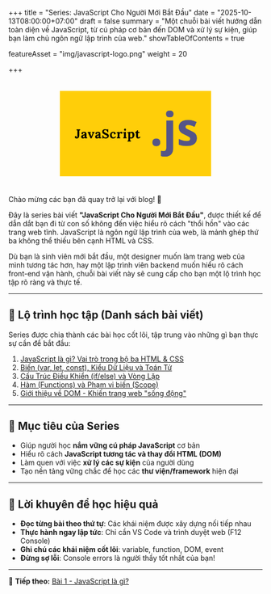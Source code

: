 +++
title = "Series: JavaScript Cho Người Mới Bắt Đầu"
date = "2025-10-13T08:00:00+07:00"
draft = false
summary = "Một chuỗi bài viết hướng dẫn toàn diện về JavaScript, từ cú pháp cơ bản đến DOM và xử lý sự kiện, giúp bạn làm chủ ngôn ngữ lập trình của web."
showTableOfContents = true

featureAsset = "img/javascript-logo.png"
weight = 20

+++

<p align="center">
  <img src="img/javascript-logo.png" alt="JavaScript Logo" style="max-width:300px; margin:20px auto;">
</p>

Chào mừng các bạn đã quay trở lại với blog! 👋

Đây là series bài viết **"JavaScript Cho Người Mới Bắt Đầu"**, được thiết kế để dẫn dắt bạn đi từ con số không đến việc hiểu rõ cách "thổi hồn" vào các trang web tĩnh. JavaScript là ngôn ngữ lập trình của web, là mảnh ghép thứ ba không thể thiếu bên cạnh HTML và CSS.

Dù bạn là sinh viên mới bắt đầu, một designer muốn làm trang web của mình tương tác hơn, hay một lập trình viên backend muốn hiểu rõ cách front-end vận hành, chuỗi bài viết này sẽ cung cấp cho bạn một lộ trình học tập rõ ràng và thực tế.

---

## 📘 Lộ trình học tập (Danh sách bài viết)

Series được chia thành các bài học cốt lõi, tập trung vào những gì bạn thực sự cần để bắt đầu:

1. [JavaScript là gì? Vai trò trong bộ ba HTML & CSS](/posts/js-beginner/01_javascript-la-gi/)
2. [Biến (var, let, const), Kiểu Dữ Liệu và Toán Tử](/posts/js-beginner/02_var-let-const/)
3. [Cấu Trúc Điều Khiển (if/else) và Vòng Lặp](/posts/js-beginner/03_javascript-bat-dong-bo/)
4. [Hàm (Functions) và Phạm vi biến (Scope)](/posts/js-beginner/04_javascript-va-dom/)
5. [Giới thiệu về DOM - Khiến trang web "sống động"](/posts/js-beginner/05_tinh-nang-es6-moi/)

---

## 🎯 Mục tiêu của Series

- Giúp người học **nắm vững cú pháp JavaScript** cơ bản
- Hiểu rõ cách **JavaScript tương tác và thay đổi HTML (DOM)**
- Làm quen với việc **xử lý các sự kiện** của người dùng
- Tạo nền tảng vững chắc để học các **thư viện/framework** hiện đại

---

## 🚀 Lời khuyên để học hiệu quả

- **Đọc từng bài theo thứ tự**: Các khái niệm được xây dựng nối tiếp nhau
- **Thực hành ngay lập tức**: Chỉ cần VS Code và trình duyệt web (F12 Console)
- **Ghi chú các khái niệm cốt lõi**: variable, function, DOM, event
- **Đừng sợ lỗi**: Console errors là người thầy tốt nhất của bạn!

---

🧩 **Tiếp theo:** [Bài 1 - JavaScript là gì?](/posts/js-beginner/01_javascript-la-gi/)
